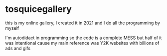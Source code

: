 # tosquicegallery
this is my online gallery, I created it in 2021 and I do all the programming by myself

I'm autodidact in programming so the code is a complete MESS but half of it was intentional cause my main reference was Y2K websites with billions of ads and gifs


